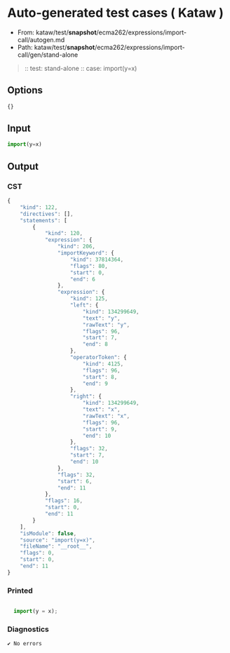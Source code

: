 # Auto-generated test cases ( Kataw )
- From: kataw/test/__snapshot__/ecma262/expressions/import-call/autogen.md
- Path: kataw/test/__snapshot__/ecma262/expressions/import-call/gen/stand-alone
> :: test: stand-alone
> :: case: import(y=x)
## Options

`````js
{}
`````
## Input

`````js
import(y=x)
`````
## Output

### CST

```javascript
{
    "kind": 122,
    "directives": [],
    "statements": [
        {
            "kind": 120,
            "expression": {
                "kind": 206,
                "importKeyword": {
                    "kind": 37814364,
                    "flags": 80,
                    "start": 0,
                    "end": 6
                },
                "expression": {
                    "kind": 125,
                    "left": {
                        "kind": 134299649,
                        "text": "y",
                        "rawText": "y",
                        "flags": 96,
                        "start": 7,
                        "end": 8
                    },
                    "operatorToken": {
                        "kind": 4125,
                        "flags": 96,
                        "start": 8,
                        "end": 9
                    },
                    "right": {
                        "kind": 134299649,
                        "text": "x",
                        "rawText": "x",
                        "flags": 96,
                        "start": 9,
                        "end": 10
                    },
                    "flags": 32,
                    "start": 7,
                    "end": 10
                },
                "flags": 32,
                "start": 6,
                "end": 11
            },
            "flags": 16,
            "start": 0,
            "end": 11
        }
    ],
    "isModule": false,
    "source": "import(y=x)",
    "fileName": "__root__",
    "flags": 0,
    "start": 0,
    "end": 11
}
```

### Printed

```javascript

  import(y = x);

```

### Diagnostics

```javascript
✔ No errors
```

